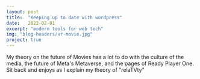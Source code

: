 ```yaml
---
layout: post
title:  "Keeping up to date with wordpress"
date:   2022-02-01
excerpt: "modern tools for web tech"
img: "blog-headers/vr-movie.jpg" 
project: true  
---
```


My theory on the future of Movies has a lot to do with the culture of the media, the future of Meta's Metaverse, and the pages of Ready Player One. Sit back and enjoys as I explain my theory of "relaTVty"  